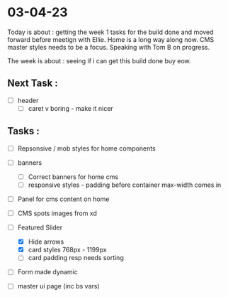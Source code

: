 # 03-04-23

Today is about : getting the week 1 tasks for the build done and moved forward before meetign with Ellie. Home is a long way along now. CMS master styles needs to be a focus. Speaking with Tom B on progress.

The week is about : seeing if i can get this build done buy eow.

## Next Task :
- [ ] header
  - [ ] caret v boring - make it nicer

## Tasks :
- [ ] Repsonsive / mob styles for home components

- [ ] banners
  - [ ] Correct banners for home cms
  - [ ] responsive styles - padding before container max-width comes in
- [ ] Panel for cms content on home
- [ ] CMS spots images from xd
- [ ] Featured Slider
  - [x] Hide arrows
  - [x] card styles 768px - 1199px
  - [ ] card padding resp needs sorting
- [ ] Form made dynamic
- [ ] master ui page (inc bs vars)